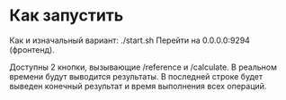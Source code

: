 # Как запустить
Как и изначальный вариант: ./start.sh
Перейти на 0.0.0.0:9294 (фронтенд).

Доступны 2 кнопки, вызывающие /reference и /calculate. В реальном времени будут выводится результаты.
В последней строке будет выведен конечный результат и время выполнения всех операций. 
